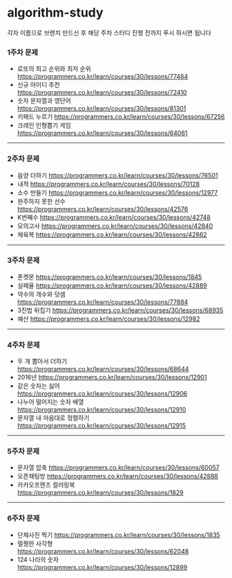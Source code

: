 # algorithm-study
각자 이름으로 브렌치 만드신 후 해당 주차 스터디 진행 전까지 푸시 하시면 됩니다  

### 1주차 문제
- 로또의 최고 순위와 최저 순위 https://programmers.co.kr/learn/courses/30/lessons/77484
- 신규 아이디 추천 https://programmers.co.kr/learn/courses/30/lessons/72410
- 숫자 문자열과 영단어 https://programmers.co.kr/learn/courses/30/lessons/81301
- 키패드 누르기 https://programmers.co.kr/learn/courses/30/lessons/67256
- 크레인 인형뽑기 게임 https://programmers.co.kr/learn/courses/30/lessons/64061

---

### 2주차 문제
- 음양 더하기 https://programmers.co.kr/learn/courses/30/lessons/76501
- 내적 https://programmers.co.kr/learn/courses/30/lessons/70128
- 소수 만들기 https://programmers.co.kr/learn/courses/30/lessons/12977
- 완주하지 못한 선수 https://programmers.co.kr/learn/courses/30/lessons/42576
- K번째수 https://programmers.co.kr/learn/courses/30/lessons/42748
- 모의고사 https://programmers.co.kr/learn/courses/30/lessons/42840
- 체육복 https://programmers.co.kr/learn/courses/30/lessons/42862

---

### 3주차 문제
- 폰켓몬 https://programmers.co.kr/learn/courses/30/lessons/1845
- 실패율 https://programmers.co.kr/learn/courses/30/lessons/42889
- 약수의 개수와 덧셈 https://programmers.co.kr/learn/courses/30/lessons/77884
- 3진법 뒤집기 https://programmers.co.kr/learn/courses/30/lessons/68935
- 예산 https://programmers.co.kr/learn/courses/30/lessons/12982

---

### 4주차 문제
- 두 개 뽑아서 더하기 https://programmers.co.kr/learn/courses/30/lessons/68644
- 2016년 https://programmers.co.kr/learn/courses/30/lessons/12901
- 같은 숫자는 싫어 https://programmers.co.kr/learn/courses/30/lessons/12906
- 나누어 떨어지는 숫자 배열 https://programmers.co.kr/learn/courses/30/lessons/12910
- 문자열 내 마음대로 정렬하기 https://programmers.co.kr/learn/courses/30/lessons/12915

---

### 5주차 문제
- 문자열 압축 https://programmers.co.kr/learn/courses/30/lessons/60057
- 오픈채팅방 https://programmers.co.kr/learn/courses/30/lessons/42888
- 카카오프랜즈 컬러링북 https://programmers.co.kr/learn/courses/30/lessons/1829

---

### 6주차 문제

- 단체사진 찍기 https://programmers.co.kr/learn/courses/30/lessons/1835
- 멀쩡한 사각형 https://programmers.co.kr/learn/courses/30/lessons/62048
- 124 나라의 숫자 https://programmers.co.kr/learn/courses/30/lessons/12899
